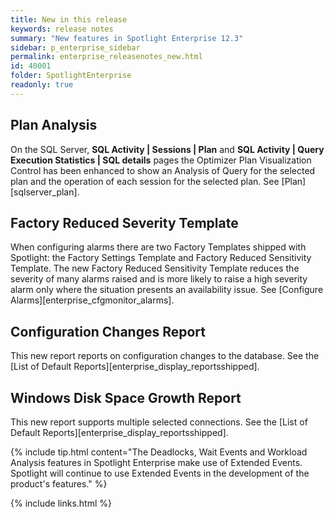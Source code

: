 ```yaml
---
title: New in this release
keywords: release notes
summary: "New features in Spotlight Enterprise 12.3"
sidebar: p_enterprise_sidebar
permalink: enterprise_releasenotes_new.html
id: 40001
folder: SpotlightEnterprise
readonly: true
---
```



## Plan Analysis
On the SQL Server, **SQL Activity | Sessions | Plan** and **SQL Activity | Query Execution Statistics | SQL details** pages the Optimizer Plan Visualization Control has been enhanced to show an Analysis of Query for the selected plan and the operation of each session for the selected plan. See [Plan][sqlserver_plan].

## Factory Reduced Severity Template
When configuring alarms there are two Factory Templates shipped with Spotlight: the Factory Settings Template and Factory Reduced Sensitivity Template. The new Factory Reduced Sensitivity Template reduces the severity of many alarms raised and is more likely to raise a high severity alarm only where the situation presents an availability issue. See [Configure Alarms][enterprise_cfgmonitor_alarms].

## Configuration Changes Report
This new report reports on configuration changes to the database. See the [List of Default Reports][enterprise_display_reportsshipped].

## Windows Disk Space Growth Report
This new report supports multiple selected connections. See the [List of Default Reports][enterprise_display_reportsshipped].


{% include tip.html content="The Deadlocks, Wait Events and Workload Analysis features in Spotlight Enterprise make use of Extended Events. Spotlight will continue to use Extended Events in the development of the product's features." %}

{% include links.html %}
